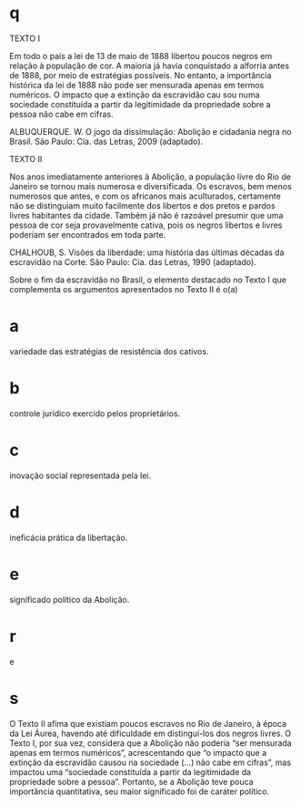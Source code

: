 # q
TEXTO I

Em todo o país a lei de 13 de maio de 1888 libertou poucos negros em relação à população de cor. A maioria já havia conquistado a alforria antes de 1888, por meio de estratégias possíveis. No entanto, a importância histórica da lei de 1888 não pode ser mensurada apenas em termos numéricos. O impacto que a extinção da escravidão cau sou numa sociedade constituída a partir da legitimidade da propriedade sobre a pessoa não cabe em cifras.

ALBUQUERQUE. W. O jogo da dissimulação: Abolição e cidadania negra no Brasil. São Paulo: Cia. das Letras, 2009 (adaptado).

TEXTO II

Nos anos imediatamente anteriores à Abolição, a população livre do Rio de Janeiro se tornou mais numerosa e diversificada. Os escravos, bem menos numerosos que antes, e com os africanos mais aculturados, certamente não se distinguiam muito facilmente dos libertos e dos pretos e pardos livres habitantes da cidade. Também já não é razoável presumir que uma pessoa de cor seja provavelmente cativa, pois os negros libertos e livres poderiam ser encontrados em toda parte.

CHALHOUB, S. Visões da liberdade: uma história das últimas décadas da escravidão na Corte. São Paulo: Cia. das Letras, 1990 (adaptado).

Sobre o fim da escravidão no Brasil, o elemento destacado no Texto I que complementa os argumentos apresentados no Texto II é o(a)

# a
variedade das estratégias de resistência dos cativos.

# b
controle jurídico exercido pelos proprietários.

# c
inovação social representada pela lei.

# d
ineficácia prática da libertação.

# e
significado político da Abolição.

# r
e

# s
O Texto II afima que existiam poucos escravos no Rio de Janeiro, à época da Lei Áurea, havendo até dificuldade em distinguí-los dos negros livres. O Texto I, por sua vez, considera que a Abolição não poderia “ser mensurada apenas em termos numéricos”, acrescentando que “o impacto que a extinção da escravidão causou na sociedade (...) não cabe em cifras”, mas impactou uma “sociedade constituída a partir da legitimidade da propriedade sobre a pessoa”. Portanto, se a Abolição teve pouca importância quantitativa, seu maior significado foi de caráter político.
